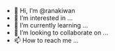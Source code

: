  - 👋 Hi, I’m @ranakiwan
- 👀 I’m interested in ...
- 🌱 I’m currently learning ...
- 💞️ I’m looking to collaborate on ...
- 📫 How to reach me ...

<!---
ranakiwan/ranakiwan is a ✨ special ✨ repository because its `README.md` (this file) appears on your GitHub profile.
You can click the Preview link to take a look at your changes.
--->
